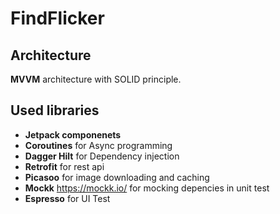 # FindFlicker

## Architecture

**MVVM** architecture with SOLID principle.

## Used libraries

- **Jetpack componenets**
- **Coroutines** for Async programming
- **Dagger Hilt** for Dependency injection
- **Retrofit** for rest api
- **Picasoo** for image downloading and caching
- **Mockk** https://mockk.io/ for mocking depencies in unit test
- **Espresso** for UI Test
